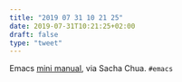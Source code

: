 ```yaml
---
title: "2019 07 31 10 21 25"
date: 2019-07-31T10:21:25+02:00
draft: false
type: "tweet"
---
```

Emacs [mini manual](http://tuhdo.github.io/index.html), via Sacha Chua. `#emacs`
